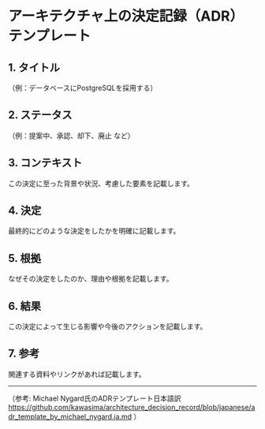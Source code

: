 # アーキテクチャ上の決定記録（ADR）テンプレート

## 1. タイトル
（例：データベースにPostgreSQLを採用する）

## 2. ステータス
（例：提案中、承認、却下、廃止 など）

## 3. コンテキスト
この決定に至った背景や状況、考慮した要素を記載します。

## 4. 決定
最終的にどのような決定をしたかを明確に記載します。

## 5. 根拠
なぜその決定をしたのか、理由や根拠を記載します。

## 6. 結果
この決定によって生じる影響や今後のアクションを記載します。

## 7. 参考
関連する資料やリンクがあれば記載します。

---

（参考: Michael Nygard氏のADRテンプレート日本語訳 https://github.com/kawasima/architecture_decision_record/blob/japanese/adr_template_by_michael_nygard.ja.md ）
